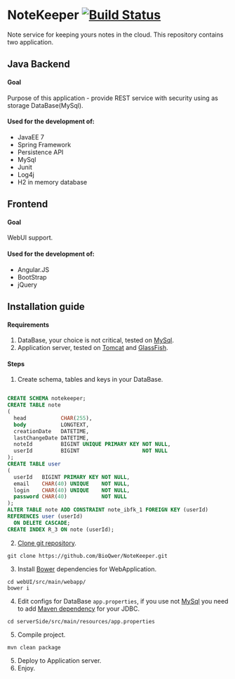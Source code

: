 # NoteKeeper [![Build Status](https://travis-ci.org/BioQwer/NoteKeeper.svg?branch=master)](https://travis-ci.org/BioQwer/NoteKeeper)
Note service for keeping yours notes in the cloud.
This repository contains two application.
## Java Backend
#### Goal
Purpose of this application - provide REST service with security using as storage DataBase(MySql).
#### Used for the development of:
* JavaEE 7 
* Spring Framework
* Persistence API
* MySql
* Junit
* Log4j
* H2 in memory database

## Frontend

#### Goal
WebUI support.

#### Used for the development of:

* Angular.JS
* BootStrap
* jQuery

## Installation guide 
#### Requirements

1. DataBase, your choice is not critical, tested on [MySql](http://dev.mysql.com/).
2. Application server, tested on [Tomcat](http://tomcat.apache.org/download-80.cgi) and [GlassFish](https://glassfish.java.net/).

#### Steps

1. Create schema, tables and keys in your DataBase.

  ```SQL
  
  CREATE SCHEMA notekeeper;
  CREATE TABLE note
  (
    head           CHAR(255),
    body           LONGTEXT,
    creationDate   DATETIME,
    lastChangeDate DATETIME,
    noteId         BIGINT UNIQUE PRIMARY KEY NOT NULL,
    userId         BIGINT                    NOT NULL
  );
  CREATE TABLE user
  (
    userId   BIGINT PRIMARY KEY NOT NULL,
    email    CHAR(40) UNIQUE    NOT NULL,
    login    CHAR(40) UNIQUE    NOT NULL,
    password CHAR(40)           NOT NULL
  );
  ALTER TABLE note ADD CONSTRAINT note_ibfk_1 FOREIGN KEY (userId)
  REFERENCES user (userId)
    ON DELETE CASCADE;
  CREATE INDEX R_3 ON note (userId);
  
  ```

2. [Clone git repository](https://github.com/BioQwer/NoteKeeper).

  ```
  git clone https://github.com/BioQwer/NoteKeeper.git
  ```
  
3. Install [Bower](http://bower.io/) dependencies for WebApplication.

  ```
  cd webUI/src/main/webapp/
  bower i
  ```
  
4. Edit configs for DataBase `app.properties`, if you use not [MySql](http://dev.mysql.com/) you need to add [Maven dependency](http://mvnrepository.com/) for your JDBC.

  ```
  cd serverSide/src/main/resources/app.properties
  ```

5. Compile project.

  ```
  mvn clean package
  ```

5. Deploy to Application server.
6. Enjoy.
